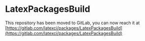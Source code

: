 # LatexPackagesBuild

This repository has been moved to GitLab, you can now reach it at [https://gitlab.com/latexci/packages/LatexPackagesBuild](https://gitlab.com/latexci/packages/LatexPackagesBuild)
